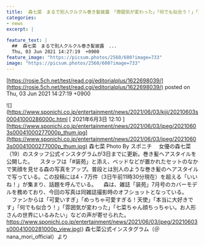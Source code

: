 ```yaml
---
title:  森七菜　まるで別人クルクル巻き髪披露　「雰囲気が変わった」「何でも似合う！」「天使」の声  
categories:
- news
excerpt: |
  
feature_text: |
  ##  森七菜　まるで別人クルクル巻き髪披露　...
  Thu, 03 Jun 2021 14:27:19  +0900
feature_image: "https://picsum.photos/2560/600?image=733"
image: "https://picsum.photos/2560/600?image=733"
---
```


[https://rosie.5ch.net/test/read.cgi/editorialplus/1622698039/](https://rosie.5ch.net/test/read.cgi/editorialplus/1622698039/)
posted on Thu, 03 Jun 2021 14:27:19  +0900

<!--more-->

![](https://www.sponichi.co.jp/entertainment/news/2021/06/03/kiji/20210603s00041000286000c.html [ 2021年6月3日 12:10 ] [https://www.sponichi.co.jp/entertainment/news/2021/06/03/jpeg/20210603s00041000277000p_thum.jpg](https://www.sponichi.co.jp/entertainment/news/2021/06/03/jpeg/20210603s00041000277000p_thum.jpg) 森七菜 Photo By スポニチ 　女優の森七菜（19）のスタッフ公式インスタグラムが3日までに更新。巻き髪ヘアスタイルを公開した。 　スタッフは「#装苑」と添え、ベッドなどが置かれたセットのなかで笑顔を見せる森の写真をアップ。普段とは別人のような巻き髪のヘアスタイルで写っている。この投稿には4・7万件（3日午前11時30分現在）を超える「いいね！」が集まり、話題を呼んでいる。 　森は、雑誌「装苑」7月号のカバーモデルを務めており、今回の写真は同雑誌撮影時のオフショットとなっている。 　ファンからは「可愛いすぎ」「めっちゃ可愛すぎる！天使」「本当に大好きです」「何でも似合う！」「雰囲気が変わった」「七菜ちゃん顔ちっちゃい。お人形さんの世界にいるみたい」などの声が寄せられた。 [https://www.sponichi.co.jp/entertainment/news/2021/06/03/jpeg/20210603s00041000281000p_view.jpg)](https://www.sponichi.co.jp/entertainment/news/2021/06/03/jpeg/20210603s00041000281000p_view.jpg)) 森七菜公式インスタグラム（＠nana_mori_official）より
